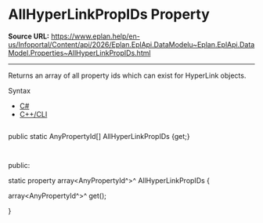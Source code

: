 # AllHyperLinkPropIDs Property

**Source URL:** https://www.eplan.help/en-us/Infoportal/Content/api/2026/Eplan.EplApi.DataModelu~Eplan.EplApi.DataModel.Properties~AllHyperLinkPropIDs.html

---

Returns an array of all property ids which can exist for HyperLink objects.

Syntax

- [C#](#i-syntax-CS)
- [C++/CLI](#i-syntax-CPP2005)

```
```
public static AnyPropertyId[] AllHyperLinkPropIDs {get;}
```
```

```
```
public:

static property array<AnyPropertyId^>^ AllHyperLinkPropIDs {

   array<AnyPropertyId^>^ get();

}
```
```
